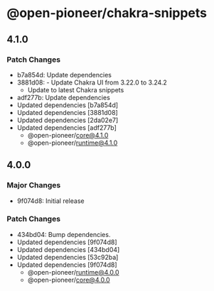 # @open-pioneer/chakra-snippets

## 4.1.0

### Patch Changes

- b7a854d: Update dependencies
- 3881d08: - Update Chakra UI from 3.22.0 to 3.24.2
    - Update to latest Chakra snippets
- adf277b: Update dependencies
- Updated dependencies [b7a854d]
- Updated dependencies [3881d08]
- Updated dependencies [2da02e7]
- Updated dependencies [adf277b]
    - @open-pioneer/core@4.1.0
    - @open-pioneer/runtime@4.1.0

## 4.0.0

### Major Changes

- 9f074d8: Initial release

### Patch Changes

- 434bd04: Bump dependencies.
- Updated dependencies [9f074d8]
- Updated dependencies [434bd04]
- Updated dependencies [53c92ba]
- Updated dependencies [9f074d8]
    - @open-pioneer/runtime@4.0.0
    - @open-pioneer/core@4.0.0
